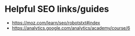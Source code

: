 # Helpful SEO links/guides

- https://moz.com/learn/seo/robotstxt#index
- https://analytics.google.com/analytics/academy/course/6